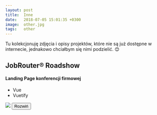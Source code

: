 ```yaml
---
layout: post
title:  Inne
date:   2018-07-05 15:01:35 +0300
image:  other.jpg
tags:   other
---
```

Tu kolekcjonuję zdjęcia i opisy projektów, które nie są już dostępne w internecie, jednakowo chciałbym się nimi podzielić. 😊

## JobRouter® Roadshow
#### Landing Page konferencji firmowej
<ul class="post__ul">
  <li>Vue</li>
  <li>Vuetify</li>
</ul>

<div class="post__collapsable-image">
  <img src="{{ site.baseurl }}/images/portfolio/roadshow.png" />
  <button class="toggle-button">Rozwiń</button>
</div>